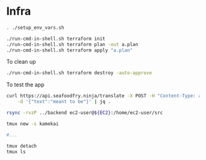 # Infra

```sh
. ./setup_env_vars.sh

./run-cmd-in-shell.sh terraform init
./run-cmd-in-shell.sh terraform plan -out a.plan
./run-cmd-in-shell.sh terraform apply "a.plan"
```

To clean up
```sh
./run-cmd-in-shell.sh terraform destroy -auto-approve
```

To test the app
```sh
curl https://api.seafoodfry.ninja/translate -X POST -H "Content-Type: application/json" \
    -d '{"text":"meant to be"}' | jq .
```

```sh
rsync -rvzP ../backend ec2-user@${EC2}:/home/ec2-user/src
```

```sh
tmux new -s kamekai

#...

tmux detach
tmux ls
```